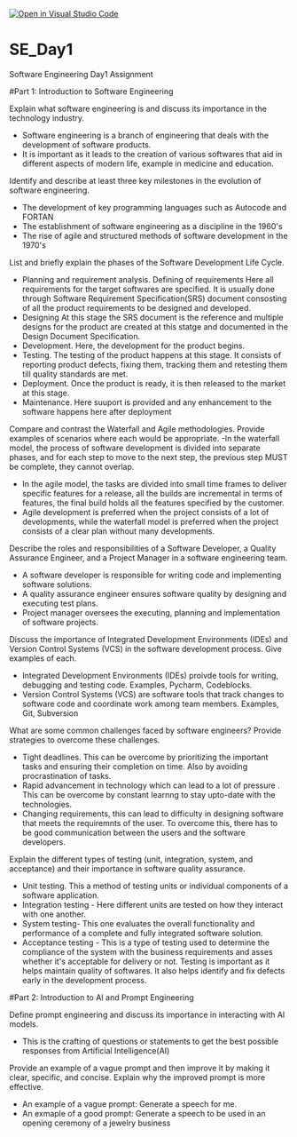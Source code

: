 [![Open in Visual Studio Code](https://classroom.github.com/assets/open-in-vscode-2e0aaae1b6195c2367325f4f02e2d04e9abb55f0b24a779b69b11b9e10269abc.svg)](https://classroom.github.com/online_ide?assignment_repo_id=15657585&assignment_repo_type=AssignmentRepo)
# SE_Day1
Software Engineering Day1 Assignment

#Part 1: Introduction to Software Engineering

Explain what software engineering is and discuss its importance in the technology industry.
- Software engineering is a branch of engineering that deals with the development of software products.
- It is important as it leads to the creation of various softwares that aid in different aspects of modern life, example in medicine and education.

  
Identify and describe at least three key milestones in the evolution of software engineering.
- The development of key programming languages such as Autocode and FORTAN
- The establishment of software engineering as a discipline in the 1960's
- The rise of agile and structured methods of software development in the 1970's


List and briefly explain the phases of the Software Development Life Cycle.
- Planning and requirement analysis. Defining of requirements Here all requirements for the target softwares are specified. It is usually done through Software Requirement Specification(SRS) document consosting of all the product requirements to be designed and developed.
- Designing At this stage the SRS document is the reference and multiple designs for the product are created at this statge and documented in the Design Document Specification.
- Development. Here, the development for the product begins.
- Testing. The testing of the product happens at this stage. It consists of reporting product defects, fixing them, tracking them and retesting them till quality standards are met.
- Deployment. Once the product is ready, it is then released to the market at this stage.
- Maintenance. Here suuport is provided and any enhancement to the software happens here after deployment


Compare and contrast the Waterfall and Agile methodologies. Provide examples of scenarios where each would be appropriate.
-In the waterfall model, the process of software development is divided into separate phases, and for each step to move to the next step, the previous step MUST be complete, they cannot overlap. 
- In the agile model, the tasks are divided into small time frames to deliver specific features for a release, all the builds are incremental in terms of features, the final build holds all the features specified by the customer.
- Agile development is preferred when the project consists of a lot of developments, while the waterfall model is preferred when the project consists of a clear plan without many developments.

Describe the roles and responsibilities of a Software Developer, a Quality Assurance Engineer, and a Project Manager in a software engineering team.
- A software developer is responsible for writing code and implementing software solutions.
- A quality assurance engineer ensures software quality by designing and executing test plans.
- Project manager oversees the executing, planning and implementation of software projects.


Discuss the importance of Integrated Development Environments (IDEs) and Version Control Systems (VCS) in the software development process. Give examples of each.
- Integrated Development Environments (IDEs) proivde tools for writing, debugging and testing code. Examples, Pycharm, Codeblocks.
- Version Control Systems (VCS) are software tools that track changes to software code and coordinate work among team members. Examples, Git, Subversion 


What are some common challenges faced by software engineers? Provide strategies to overcome these challenges.
- Tight deadlines. This can be overcome by prioritizing the important tasks and ensuring their completion on time. Also by avoiding procrastination of tasks.
- Rapid advancement in technology which can lead to a lot of pressure . This can be overcome by constant learnng to stay upto-date with the technologies.
- Changing requirements, this can lead to difficulty in designing software that meets the requiremnts of the user. To overcome this, there has to be good communication between the users and the software developers.


Explain the different types of testing (unit, integration, system, and acceptance) and their importance in software quality assurance.
- Unit testing. This a method of testing units or individual components of a software application.
- Integration testing - Here different units are tested on how they interact with one another.
- System testing- This one evaluates the overall functionality and performance of a complete and fully integrated software solution.
- Acceptance testing - This is a type of testing used to determine the compliance of the system with the business requirements and asses whether it's acceptable for delivery or not.
Testing is important as it helps maintain quality of softwares.
It also helps identify and fix defects early in the development process.

#Part 2: Introduction to AI and Prompt Engineering

Define prompt engineering and discuss its importance in interacting with AI models.
- This is the crafting of questions or statements to get the best possible responses from Artificial Intelligence(AI)

Provide an example of a vague prompt and then improve it by making it clear, specific, and concise. Explain why the improved prompt is more effective.
- An example of a vague prompt: Generate a speech for me.
- An exmaple of a good prompt: Generate a speech to be used in an opening ceremony of a jewelry business
